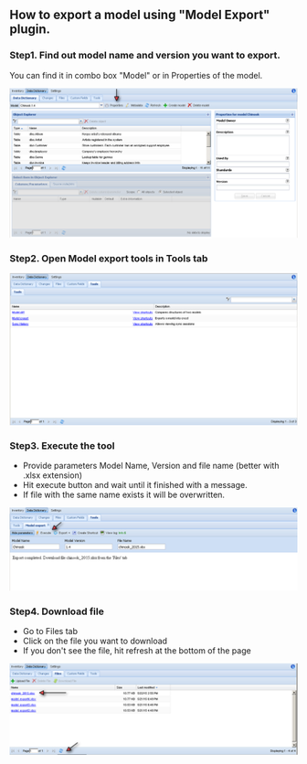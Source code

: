 ## How to export a model using "Model Export" plugin.

### Step1. Find out model name and version you want to export. 

You can find it in combo box "Model" or in Properties of the model.

![](https://raw.githubusercontent.com/dbmaster/model-export/master/wiki/images/dbmaster_05_22_004.png)

### Step2. Open Model export tools in Tools tab

![](https://raw.githubusercontent.com/dbmaster/model-export/master/wiki/images/dbmaster_05_22_006.png)

### Step3. Execute the tool

* Provide parameters Model Name, Version and file name (better with .xlsx extension)
* Hit execute button and wait until it finished with a message.
* If file with the same name exists it will be overwritten.

![](https://raw.githubusercontent.com/dbmaster/model-export/master/wiki/images/dbmaster_05_22_007.png)

### Step4. Download file

* Go to Files tab
* Click on the file you want to download
* If you don't see the file, hit refresh at the bottom of the page

![](https://raw.githubusercontent.com/dbmaster/model-export/master/wiki/images/dbmaster_05_22_008.png)
